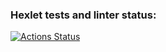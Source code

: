 ### Hexlet tests and linter status:
[![Actions Status](https://github.com/kanigreg/rails-project-63/workflows/hexlet-check/badge.svg)](https://github.com/kanigreg/rails-project-63/actions)